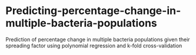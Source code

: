 # Predicting-percentage-change-in-multiple-bacteria-populations
Prediction of percentage change in multiple bacteria populations given their spreading factor using polynomial regression and k-fold cross-validation
